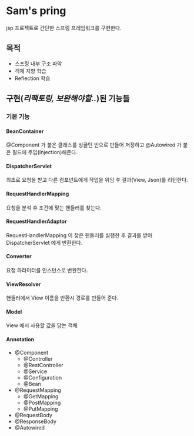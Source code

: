 # Sam's pring
jsp 프로젝트로 간단한 스프링 프레임워크를 구현한다.

## 목적
* 스프링 내부 구조 파악
* 객체 지향 학습
* Reflection 학습

## 구현(*리팩토링, 보완해야할..*)된 기능들
### 기본 기능
#### BeanContainer
@Component 가 붙은 클래스를 싱글턴 빈으로 만들어 저장하고 @Autowired 가 붙은 필드에 주입(Injection)해준다.
#### DispatcherServlet
최초로 요청을 받고 다른 컴포넌트에게 작업을 위임 후 결과(View, Json)를 리턴한다.
#### RequestHandlerMapping
요청을 분석 후 조건에 맞는 핸들러를 찾는다.
#### RequestHandlerAdaptor
RequestHandlerMapping 이 찾은 핸들러를 실행한 후 결과를 받아 DispatcherServlet 에게 반환한다.
#### Converter
요청 파라미터를 인스턴스로 변환한다.
#### ViewResolver
핸들러에서 View 이름을 반환시 경로를 만들어 준다.
#### Model
View 에서 사용할 값을 담는 객체
#### Annotation
* @Component
    * @Controller
    * @RestController
    * @Service
    * @Configuration
    * @Bean
* @RequestMapping
    * @GetMapping
    * @PostMapping
    * @PutMapping
* @RequestBody
* @ResponseBody
* @Autowired
